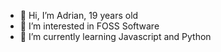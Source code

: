 - 👋 Hi, I’m Adrian, 19 years old
- 👀 I’m interested in FOSS Software
- 🌱 I’m currently learning Javascript and Python

<!---
OtherExit/OtherExit is a ✨ special ✨ repository because its `README.md` (this file) appears on your GitHub profile.
You can click the Preview link to take a look at your changes.
--->

